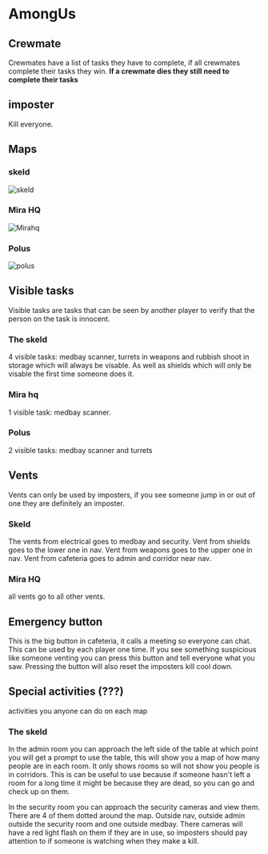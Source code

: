 # AmongUs

## Crewmate 
Crewmates have a list of tasks they have to complete, if all crewmates complete their tasks they win.
**If a crewmate dies they still need to complete their tasks**

## imposter
Kill everyone.

## Maps

### skeld
![skeld](https://cdn.discordapp.com/attachments/756590933130215594/756591114211033129/image.png)

### Mira HQ
![Mirahq](https://preview.redd.it/wfwl3i60iej51.jpg?width=3600&format=pjpg&auto=webp&s=a82e10162c1cb1d6b87d2645501564ff4ce9ce95)

### Polus
![polus](https://i.redd.it/e7zqd74cfwi51.jpg)
## Visible tasks

Visible tasks are tasks that can be seen by another player to verify that the person on the task is innocent.

### The skeld

4 visible tasks: medbay scanner, turrets in weapons and rubbish shoot in storage which will always be visable. As well as shields which will only be visable the first time someone does it.

### Mira hq

1 visible task: medbay scanner.

### Polus

2 visible tasks: medbay scanner and turrets

## Vents

Vents can only be used by imposters, if you see someone jump in or out of one they are definitely an imposter.

### Skeld

The vents from electrical goes to medbay and security.
Vent from shields goes to the lower one in nav.
Vent from weapons goes to the upper one in nav.
Vent from cafeteria goes to admin and corridor near nav.

### Mira HQ

all vents go to all other vents.

## Emergency button

This is the big button in cafeteria, it calls a meeting so everyone can chat.
This can be used by each player one time.
If you see something suspicious like someone venting you can press this button and tell everyone what you saw.
Pressing the button will also reset the imposters kill cool down.

## Special activities (???)

activities you anyone can do on each map

### The skeld

In the admin room you can approach the left side of the table at which point you will get a prompt to use the table, this will show you a map of how many people are in each room. It only shows rooms so will not show you people is in corridors. This is can be useful to use because if someone hasn't left a room for a long time it might be because they are dead, so you can go and check up on them.

In the security room you can approach the security cameras and view them. There are 4 of them dotted around the map.
Outside nav, outside admin outside the security room and one outside medbay.
There cameras will have a red light flash on them if they are in use, so imposters should pay attention to if someone is watching when they make a kill.
